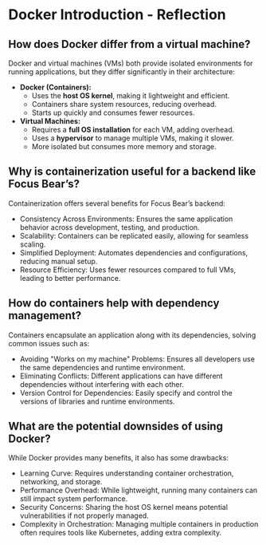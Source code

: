 # Docker Introduction - Reflection

## How does Docker differ from a virtual machine?

Docker and virtual machines (VMs) both provide isolated environments for running applications, but they differ significantly in their architecture:

- **Docker (Containers):**
  - Uses the **host OS kernel**, making it lightweight and efficient.
  - Containers share system resources, reducing overhead.
  - Starts up quickly and consumes fewer resources.
- **Virtual Machines:**
  - Requires a **full OS installation** for each VM, adding overhead.
  - Uses a **hypervisor** to manage multiple VMs, making it slower.
  - More isolated but consumes more memory and storage.

## Why is containerization useful for a backend like Focus Bear’s?

Containerization offers several benefits for Focus Bear’s backend:

- Consistency Across Environments: Ensures the same application behavior across development, testing, and production.
- Scalability: Containers can be replicated easily, allowing for seamless scaling.
- Simplified Deployment: Automates dependencies and configurations, reducing manual setup.
- Resource Efficiency: Uses fewer resources compared to full VMs, leading to better performance.

## How do containers help with dependency management?

Containers encapsulate an application along with its dependencies, solving common issues such as:

- Avoiding "Works on my machine" Problems: Ensures all developers use the same dependencies and runtime environment.
- Eliminating Conflicts: Different applications can have different dependencies without interfering with each other.
- Version Control for Dependencies: Easily specify and control the versions of libraries and runtime environments.

## What are the potential downsides of using Docker?

While Docker provides many benefits, it also has some drawbacks:

- Learning Curve: Requires understanding container orchestration, networking, and storage.
- Performance Overhead: While lightweight, running many containers can still impact system performance.
- Security Concerns: Sharing the host OS kernel means potential vulnerabilities if not properly managed.
- Complexity in Orchestration: Managing multiple containers in production often requires tools like Kubernetes, adding extra complexity.
